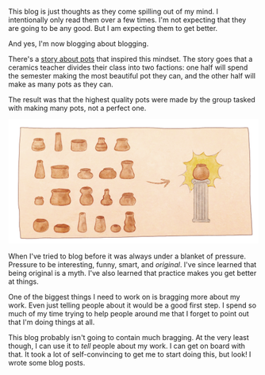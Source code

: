 This blog is just thoughts as they come spilling out of my mind. I intentionally only read them over a few times. I'm not expecting that they are going to be any good. But I am expecting them to get better.

And yes, I'm now blogging about blogging.

There's a [story about pots](https://sivers.org/qlq) that inspired this mindset. The story goes that a ceramics teacher divides their class into two factions: one half will spend the semester making the most beautiful pot they can, and the other half will make as many pots as they can.

The result was that the highest quality pots were made by the group tasked with making many pots, not a perfect one.

![I drew some pots. I've learned that art is really hard, and following this exact principle I'm trying to describe is also hard. Not being a perfectionist is hard.](../images/pots.png "Even while drawing this picture, I was still thinking about how it wasn't good enough and I should keep working on it to make it better.")

When I've tried to blog before it was always under a blanket of pressure. Pressure to be interesting, funny, smart, and *original*. I've since learned that being original is a myth. I've also learned that practice makes you get better at things.

One of the biggest things I need to work on is bragging more about my work. Even just telling people about it would be a good first step. I spend so much of my time trying to help people around me that I forget to point out that I'm doing things at all.

This blog probably isn't going to contain much bragging. At the very least though, I can use it to *tell* people about my work. I can get on board with that. It took a lot of self-convincing to get me to start doing this, but look! I wrote some blog posts.